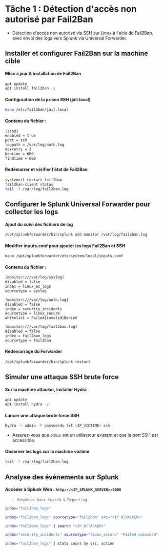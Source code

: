 # Tâche 1 : Détection d'accès non autorisé par Fail2Ban

- Détection d'accès non autorisé via SSH sur Linux à l'aide de Fail2Ban, avec envoi des logs vers Splunk via Universal Forwarder.

## Installer et configurer Fail2Ban sur la machine cible

#### Mise à jour & installation de Fail2Ban

```sh
apt update
apt install fail2ban -y
```

#### Configuration de la prison SSH (jail.local)

```sh
nano /etc/fail2ban/jail.local
```

#### Contenu du fichier :

```sh
[sshd]
enabled = true
port = ssh
logpath = /var/log/auth.log
maxretry = 3
bantime = 600
findtime = 600
```

#### Redémarrer et vérifier l’état de Fail2Ban

```sh
systemctl restart fail2ban
fail2ban-client status
tail -f /var/log/fail2ban.log
```

## Configurer le Splunk Universal Forwarder pour collecter les logs

#### Ajout du suivi des fichiers de log

```sh
/opt/splunkforwarder/bin/splunk add monitor /var/log/fail2ban.log
```

#### Modifier inputs.conf pour ajouter les logs Fail2Ban et SSH

```sh
nano /opt/splunkforwarder/etc/system/local/inputs.conf
```

#### Contenu du fichier :

```sh
[monitor:///var/log/syslog]
disabled = false
index = linux_os_logs
sourcetype = syslog

[monitor:///var/log/auth.log]
disabled = false
index = security_incidents
sourcetype = linux_secure
whitelist = Failed|invalid|Denied

[monitor:///var/log/fail2ban.log]
disabled = false
index = fail2ban_logs
sourcetype = fail2ban
```

#### Redémarrage du Forwarder

```sh
/opt/splunkforwarder/bin/splunk restart
```

## Simuler une attaque SSH brute force

#### Sur la machine attacker, installer Hydra

```sh
apt update
apt install hydra -y
```

#### Lancer une attaque brute force SSH

```sh
hydra -l admin -P passwords.txt <IP_VICTIME> ssh
```

- Assurez-vous que `admin` est un utilisateur existant et que le port SSH est accessible.

#### Observer les logs sur la machine victime

```sh
tail -f /var/log/fail2ban.log
```

## Analyse des événements sur Splunk

#### Accéder à Splunk Web : `http://<IP_SPLUNK_SERVER>:8000`

> `Requêtes dans Search & Reporting`

```sh
index="fail2ban_logs"
```

```sh
index="fail2ban_logs" sourcetype="fail2ban" src="<IP_ATTACKER>"
```

```sh
index="fail2ban_logs" | search "<IP_ATTACKER>"
```

```sh
index="security_incidents" sourcetype="linux_secure" "Failed password"
```

```sh
index="fail2ban_logs" | stats count by src, action
```
